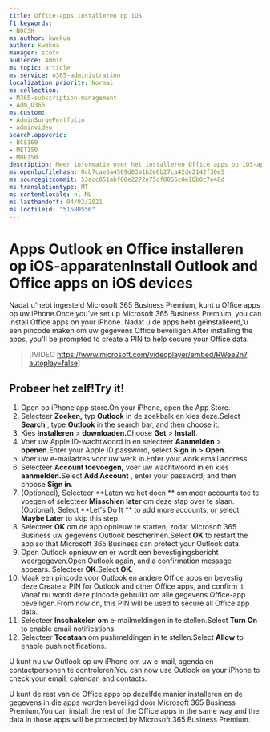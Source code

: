 ```yaml
---
title: Office-apps installeren op iOS
f1.keywords:
- NOCSH
ms.author: kwekua
author: kwekua
manager: scotv
audience: Admin
ms.topic: article
ms.service: o365-administration
localization_priority: Normal
ms.collection:
- M365-subscription-management
- Adm_O365
ms.custom:
- AdminSurgePortfolio
- adminvideo
search.appverid:
- BCS160
- MET150
- MOE150
description: Meer informatie over het installeren Office apps op iOS-apparaten.
ms.openlocfilehash: 0cb7cae3a4569d83a1b2e6b27ca42de2142f30e5
ms.sourcegitcommit: 53acc851abf68e2272e75df0856c0e16b0c7e48d
ms.translationtype: MT
ms.contentlocale: nl-NL
ms.lasthandoff: 04/02/2021
ms.locfileid: "51580556"
---
```

# <a name="install-outlook-and-office-apps-on-ios-devices"></a><span data-ttu-id="99ef5-103">Apps Outlook en Office installeren op iOS-apparaten</span><span class="sxs-lookup"><span data-stu-id="99ef5-103">Install Outlook and Office apps on iOS devices</span></span>

<span data-ttu-id="99ef5-104">Nadat u&#39;hebt ingesteld Microsoft 365 Business Premium, kunt u Office apps op uw iPhone.</span><span class="sxs-lookup"><span data-stu-id="99ef5-104">Once you&#39;ve set up Microsoft 365 Business Premium, you can install Office apps on your iPhone.</span></span> <span data-ttu-id="99ef5-105">Nadat u de apps hebt geïnstalleerd,&#39;u een pincode maken om uw gegevens Office beveiligen.</span><span class="sxs-lookup"><span data-stu-id="99ef5-105">After installing the apps, you&#39;ll be prompted to create a PIN to help secure your Office data.</span></span>

> [!VIDEO https://www.microsoft.com/videoplayer/embed/RWee2n?autoplay=false]

## <a name="try-it"></a><span data-ttu-id="99ef5-106">Probeer het zelf!</span><span class="sxs-lookup"><span data-stu-id="99ef5-106">Try it!</span></span>

1. <span data-ttu-id="99ef5-107">Open op iPhone app store.</span><span class="sxs-lookup"><span data-stu-id="99ef5-107">On your iPhone, open the App Store.</span></span>
2. <span data-ttu-id="99ef5-108">Selecteer **Zoeken,** typ **Outlook** in de zoekbalk en kies deze.</span><span class="sxs-lookup"><span data-stu-id="99ef5-108">Select  **Search** , type  **Outlook** in the search bar, and then choose it.</span></span>
3. <span data-ttu-id="99ef5-109">Kies **Installeren**   >   **downloaden.**</span><span class="sxs-lookup"><span data-stu-id="99ef5-109">Choose  **Get**  >  **Install**.</span></span>
4. <span data-ttu-id="99ef5-110">Voer uw Apple ID-wachtwoord in en selecteer **Aanmelden**  >   **openen.**</span><span class="sxs-lookup"><span data-stu-id="99ef5-110">Enter your Apple ID password, select **Sign in** >  **Open**.</span></span>
5. <span data-ttu-id="99ef5-111">Voer uw e-mailadres voor uw werk in.</span><span class="sxs-lookup"><span data-stu-id="99ef5-111">Enter your work email address.</span></span>
6. <span data-ttu-id="99ef5-112">Selecteer **Account toevoegen,** voer uw wachtwoord in en kies **aanmelden.**</span><span class="sxs-lookup"><span data-stu-id="99ef5-112">Select  **Add Account** , enter your password, and then choose  **Sign in**.</span></span>
7. <span data-ttu-id="99ef5-113">(Optioneel), Selecteer \*\*Laten we het doen \*\* om meer accounts toe te voegen of selecteer  **Misschien later**  om deze stap over te slaan.</span><span class="sxs-lookup"><span data-stu-id="99ef5-113">(Optional), Select  \*\*Let's Do It \*\* to add more accounts, or select  **Maybe Later**  to skip this step.</span></span>
8. <span data-ttu-id="99ef5-114">Selecteer **OK** om de app opnieuw te starten, zodat Microsoft 365 Business uw gegevens Outlook beschermen.</span><span class="sxs-lookup"><span data-stu-id="99ef5-114">Select  **OK** to restart the app so that Microsoft 365 Business  can protect your Outlook data.</span></span>
9. <span data-ttu-id="99ef5-115">Open Outlook opnieuw en er wordt een bevestigingsbericht weergegeven.</span><span class="sxs-lookup"><span data-stu-id="99ef5-115">Open Outlook again, and a confirmation message appears.</span></span> <span data-ttu-id="99ef5-116">Selecteer  **OK**.</span><span class="sxs-lookup"><span data-stu-id="99ef5-116">Select  **OK**.</span></span>
10. <span data-ttu-id="99ef5-117">Maak een pincode voor Outlook en andere Office apps en bevestig deze.</span><span class="sxs-lookup"><span data-stu-id="99ef5-117">Create a PIN for Outlook and other Office apps, and confirm it.</span></span> <span data-ttu-id="99ef5-118">Vanaf nu wordt deze pincode gebruikt om alle gegevens Office-app beveiligen.</span><span class="sxs-lookup"><span data-stu-id="99ef5-118">From now on, this PIN will be used to secure all Office app data.</span></span>
11. <span data-ttu-id="99ef5-119">Selecteer  **Inschakelen om**  e-mailmeldingen in te stellen.</span><span class="sxs-lookup"><span data-stu-id="99ef5-119">Select  **Turn On**  to enable email notifications.</span></span>
12. <span data-ttu-id="99ef5-120">Selecteer  **Toestaan** om pushmeldingen in te stellen.</span><span class="sxs-lookup"><span data-stu-id="99ef5-120">Select  **Allow** to enable push notifications.</span></span>

<span data-ttu-id="99ef5-121">U kunt nu uw Outlook op uw iPhone om uw e-mail, agenda en contactpersonen te controleren.</span><span class="sxs-lookup"><span data-stu-id="99ef5-121">You can now use Outlook on your iPhone to check your email, calendar, and contacts.</span></span>

<span data-ttu-id="99ef5-122">U kunt de rest van de Office apps op dezelfde manier installeren en de gegevens in die apps worden beveiligd door Microsoft 365 Business Premium.</span><span class="sxs-lookup"><span data-stu-id="99ef5-122">You can install the rest of the Office apps in the same way and the data in those apps will be protected by Microsoft 365 Business Premium.</span></span>